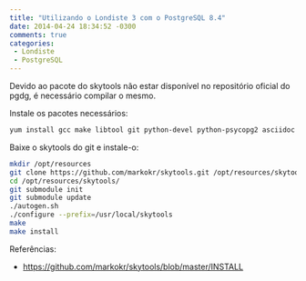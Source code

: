 ```yaml
---
title: "Utilizando o Londiste 3 com o PostgreSQL 8.4"
date: 2014-04-24 18:34:52 -0300
comments: true
categories: 
 - Londiste
 - PostgreSQL
---
```


Devido ao pacote do skytools não estar disponível no repositório oficial do pgdg, é necessário compilar o mesmo.

Instale os pacotes necessários:

```bash
yum install gcc make libtool git python-devel python-psycopg2 asciidoc xmlto cpp
```

Baixe o skytools do git e instale-o:

```bash
mkdir /opt/resources
git clone https://github.com/markokr/skytools.git /opt/resources/skytools
cd /opt/resources/skytools/
git submodule init
git submodule update
./autogen.sh
./configure --prefix=/usr/local/skytools
make
make install
```

Referências:

 - https://github.com/markokr/skytools/blob/master/INSTALL